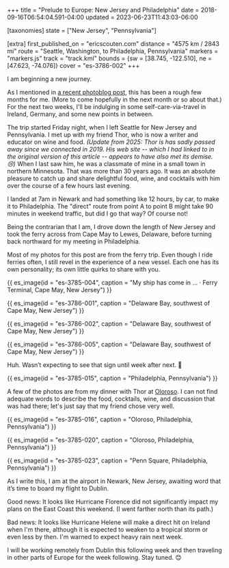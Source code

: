 +++
title = "Prelude to Europe: New Jersey and Philadelphia"
date = 2018-09-16T06:54:04.591-04:00
updated = 2023-06-23T11:43:03-06:00

[taxonomies]
state = ["New Jersey", "Pennsylvania"]

[extra]
first_published_on = "ericscouten.com"
distance = "4575 km / 2843 mi"
route = "Seattle, Washington, to Philadelphia, Pennsylvania"
markers = "markers.js"
track = "track.kml"
bounds = {sw = [38.745, -122.510], ne = [47.623, -74.076]}
cover = "es-3786-002"
+++

I am beginning a new journey.

As I mentioned in [a recent photoblog post](https://photoblog.ericscouten.com/something-to-be-said-for-tenacity/), this has been a rough few months for me. (More to come hopefully in the next month or so about that.) For the next two weeks, I'll be indulging in some self-care-via-travel in Ireland, Germany, and some new points in between.

<!-- more -->

The trip started Friday night, when I left Seattle for New Jersey and Pennsylvania. I met up with my friend Thor, who is now a writer and educator on wine and food. _(Update from 2025: Thor is has sadly passed away since we connected in 2019. His web site -- which I had linked to in the original version of this article -- appears to have also met its demise. 😢)_ When I last saw him, he was a classmate of mine in a small town in northern Minnesota. That was more than 30 years ago. It was an absolute pleasure to catch up and share delightful food, wine, and cocktails with him over the course of a few hours last evening.

I landed at 7am in Newark and had something like 12 hours, by car, to make it to Philadelphia. The "direct" route from point A to point B might take 90 minutes in weekend traffic, but did I go that way? Of course not!

Being the contrarian that I am, I drove down the length of New Jersey and took the ferry across from Cape May to Lewes, Delaware, before turning back northward for my meeting in Philadelphia.

Most of my photos for this post are from the ferry trip. Even though I ride ferries often, I still revel in the experience of a new vessel. Each one has its own personality; its own little quirks to share with you.

{{ es_image(id = "es-3785-004", caption = "My ship has come in … · Ferry Terminal, Cape May, New Jersey") }}

{{ es_image(id = "es-3786-001", caption = "Delaware Bay, southwest of Cape May, New Jersey") }}

{{ es_image(id = "es-3786-002", caption = "Delaware Bay, southwest of Cape May, New Jersey") }}

{{ es_image(id = "es-3786-005", caption = "Delaware Bay, southwest of Cape May, New Jersey") }}

Huh. Wasn’t expecting to see that sign until week after next. 🤔

{{ es_image(id = "es-3785-015", caption = "Philadelphia, Pennsylvania") }}

A few of the photos are from my dinner with Thor at [Oloroso](https://www.olorosophilly.com). I can not find adequate words to describe the food, cocktails, wine, and discussion that was had there; let's just say that my friend chose very well.

{{ es_image(id = "es-3785-016", caption = "Oloroso, Philadelphia, Pennsylvania") }}

{{ es_image(id = "es-3785-020", caption = "Oloroso, Philadelphia, Pennsylvania") }}

{{ es_image(id = "es-3785-023", caption = "Penn Square, Philadelphia, Pennsylvania") }}

As I write this, I am at the airport in Newark, New Jersey, awaiting word that it’s time to board my flight to Dublin.

Good news: It looks like Hurricane Florence did not significantly impact my plans on the East Coast this weekend. (I went farther north than its path.)

Bad news: It looks like Hurricane Helene will make a direct hit on Ireland when I'm there, although it is expected to weaken to a tropical storm or even less by then. I'm warned to expect heavy rain next week.

I will be working remotely from Dublin this following week and then traveling in other parts of Europe for the week following. Stay tuned. 😊
